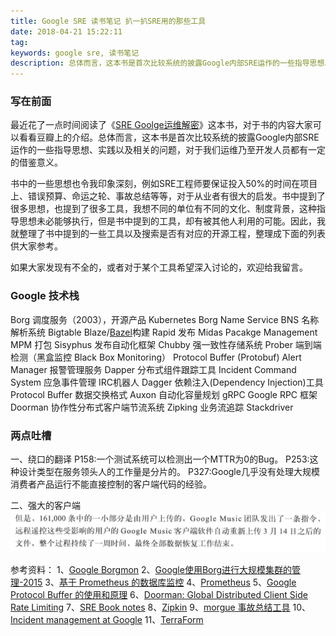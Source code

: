 ```yaml
---
title: Google SRE 读书笔记 扒一扒SRE用的那些工具
date: 2018-04-21 15:22:11
tag: 
keywords: google sre, 读书笔记
description: 总体而言，这本书是首次比较系统的披露Google内部SRE运作的一些指导思想、实践以及相关的问题，对于我们运维乃至开发人员都有一定的借鉴意义。
---
```



### 写在前面
最近花了一点时间阅读了《[SRE Goolge运维解密](https://book.douban.com/subject/26875239/)》这本书，对于书的内容大家可以看看豆瓣上的介绍。总体而言，这本书是首次比较系统的披露Google内部SRE运作的一些指导思想、实践以及相关的问题，对于我们运维乃至开发人员都有一定的借鉴意义。

书中的一些思想也令我印象深刻，例如SRE工程师要保证投入50%的时间在项目上、错误预算、命运之轮、事故总结等等，对于从业者有很大的启发。书中提到了很多思想，也提到了很多工具，我想不同的单位有不同的文化、制度背景，这种指导思想未必能够执行，但是书中提到的工具，却有被其他人利用的可能。因此，我就整理了书中提到的一些工具以及搜索是否有对应的开源工程，整理成下面的列表供大家参考。

如果大家发现有不全的，或者对于某个工具希望深入讨论的，欢迎给我留言。

### Google 技术栈

Borg    调度服务（2003），开源产品 Kubernetes
Borg Name Service BNS 名称解析系统
Bigtable
Blaze/[Bazel](https://www.bazel.build)构建
Rapid 发布
Midas Pacakge Management MPM 打包
Sisyphus 发布自动化框架
Chubby 强一致性存储系统
Prober 端到端检测（黑盒监控 Black Box Monitoring）
Protocol Buffer (Protobuf)
Alert Manager 报警管理服务
Dapper 分布式组件跟踪工具
Incident Command System 应急事件管理
IRC机器人
Dagger 依赖注入(Dependency Injection)工具
Protocol Buffer 数据交换格式
Auxon 自动化容量规划
gRPC Google RPC 框架
Doorman 协作性分布式客户端节流系统
Zipking 业务流追踪
Stackdriver

### 两点吐槽
一、绕口的翻译
P158:一个测试系统可以检测出一个MTTR为0的Bug。
P253:这种设计类型在服务领头人的工作量是分片的。
P327:Google几乎没有处理大规模消费者产品运行不能直接控制的客户端代码的经验。

二、强大的客户端
![](./20180421-sre-reading-tips/39469-20180421152131829-1112946961.png)



参考资料：
1、[Google Borgmon](http://flacro.me/google-borgmon/)
2、[Google使用Borg进行大规模集群的管理-2015](Google使用Borg进行大规模集群的管理-2015)
3、[基于 Prometheus 的数据库监控](https://juejin.im/entry/58facf91da2f60005db72841)
4、[Prometheus](Prometheus)
5、[Google Protocol Buffer 的使用和原理](https://www.ibm.com/developerworks/cn/linux/l-cn-gpb/index.html)
6、[Doorman: Global Distributed Client Side Rate Limiting](https://www.usenix.org/conference/srecon16/program/presentation/visser)
7、[SRE Book notes](https://danluu.com/google-sre-book/)
8、[Zipkin](https://zipkin.io/pages/quickstart)
9、[morgue 事故总结工具](https://github.com/etsy/morgue)
10、[Incident management at Google](https://news.ycombinator.com/item?id=13744621)
11、[TerraForm](https://www.terraform.io)